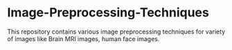 # Image-Preprocessing-Techniques
This repository contains various image preprocessing techniques for variety of images like Brain MRI images, human face images.
